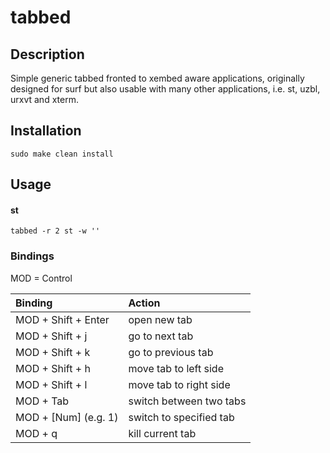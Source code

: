 # tabbed

## Description
Simple generic tabbed fronted to xembed aware applications, originally designed for surf but also usable with many other applications, i.e. st, uzbl, urxvt and xterm.

## Installation
```
sudo make clean install
```

## Usage
#### st
```
tabbed -r 2 st -w ''
```

### Bindings
MOD = Control

Binding | Action
:--- | :---
MOD + Shift + Enter | open new tab
MOD + Shift + j | go to next tab
MOD + Shift + k | go to previous tab
MOD + Shift + h | move tab to left side
MOD + Shift + l | move tab to right side
MOD + Tab | switch between two tabs
MOD + [Num] (e.g. 1) | switch to specified tab
MOD + q | kill current tab
